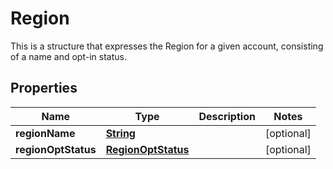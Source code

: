 

# Region

This is a structure that expresses the Region for a given account, consisting of a name and opt-in status.

## Properties

| Name | Type | Description | Notes |
|------------ | ------------- | ------------- | -------------|
|**regionName** | [**String**](String.md) |  |  [optional] |
|**regionOptStatus** | [**RegionOptStatus**](RegionOptStatus.md) |  |  [optional] |




